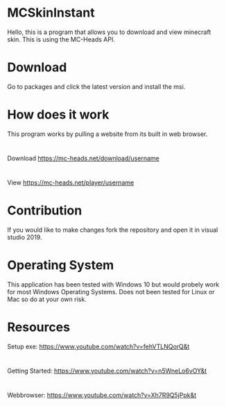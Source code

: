 # MCSkinInstant
Hello, this is a program that allows you to download and view minecraft skin. This is using the MC-Heads API.
# Download
Go to packages and click the latest version and install the msi.
# How does it work
This program works by pulling a website from its built in web browser.
#
Download https://mc-heads.net/download/username
#
View https://mc-heads.net/player/username
# Contribution
If you would like to make changes fork the repository and open it in visual studio 2019.
# Operating System
This application has been tested with Windows 10 but would probely work for most Windows Operating Systems.
Does not been tested for Linux or Mac so do at your own risk.
# Resources
Setup exe: https://www.youtube.com/watch?v=fehVTLNQorQ&t
#
Getting Started: https://www.youtube.com/watch?v=n5WneLo6vOY&t
#
Webbrowser: https://www.youtube.com/watch?v=Xh7R9Q5jPpk&t

